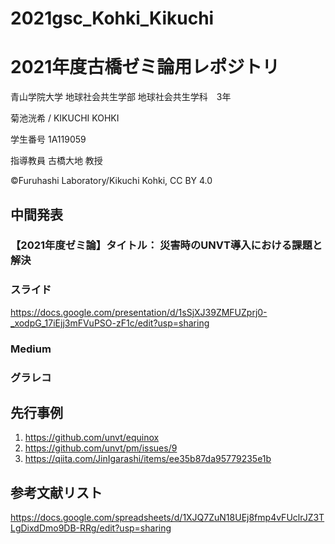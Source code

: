 # 2021gsc_Kohki_Kikuchi
# 2021年度古橋ゼミ論用レポジトリ
青山学院大学 地球社会共生学部 地球社会共生学科　3年

菊池洸希 / KIKUCHI KOHKI

学生番号 1A119059

指導教員 古橋大地 教授

©︎Furuhashi Laboratory/Kikuchi Kohki, CC BY 4.0

## 中間発表
### 【2021年度ゼミ論】タイトル： 災害時のUNVT導入における課題と解決
### スライド
https://docs.google.com/presentation/d/1sSjXJ39ZMFUZprj0-_xodpG_17iEjj3mFVuPSO-zF1c/edit?usp=sharing
### Medium

### グラレコ

## 先行事例
1. https://github.com/unvt/equinox
2. https://github.com/unvt/pm/issues/9
3. https://qiita.com/JinIgarashi/items/ee35b87da95779235e1b

## 参考文献リスト
https://docs.google.com/spreadsheets/d/1XJQ7ZuN18UEj8fmp4vFUclrJZ3TLgDixdDmo9DB-RRg/edit?usp=sharing
